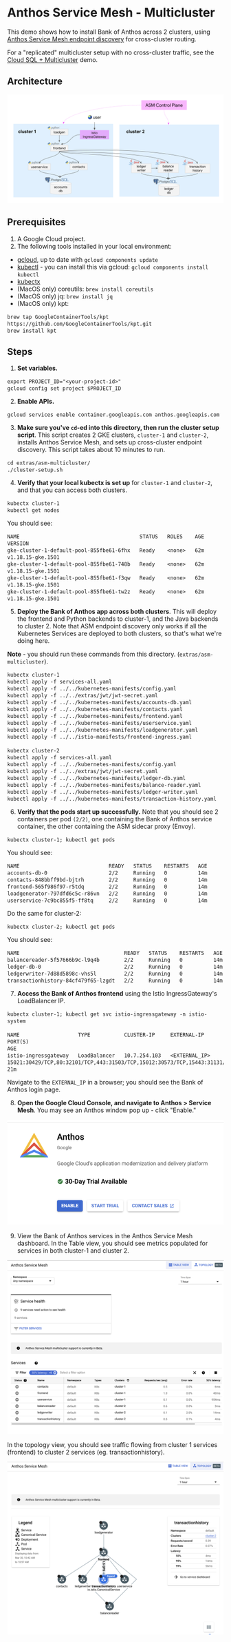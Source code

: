 # Anthos Service Mesh - Multicluster 

This demo shows how to install Bank of Anthos across 2 clusters, using [Anthos Service Mesh endpoint discovery](https://cloud.google.com/service-mesh/docs/managed-control-plane#configure_endpoint_discovery_only_for_multi-cluster_installations) for cross-cluster routing.  

For a "replicated" multicluster setup with no cross-cluster traffic, see the [Cloud SQL + Multicluster](/extras/cloudsql-multicluster) demo. 

## Architecture 

![architecture](screenshots/architecture.png)


## Prerequisites 

1. A Google Cloud project. 
2. The following tools installed in your local environment: 
- [gcloud](https://cloud.google.com/sdk/docs/install), up to date with `gcloud components update` 
- [kubectl](https://cloud.google.com/sdk/gcloud/reference/components/install) - you can install this via gcloud: `gcloud components install kubectl`
- [kubectx](https://github.com/ahmetb/kubectx#installation)
- (MacOS only) coreutils: `brew install coreutils` 
- (MacOS only) jq: `brew install jq` 
- (MacOS only) kpt: 
```
brew tap GoogleContainerTools/kpt https://github.com/GoogleContainerTools/kpt.git
brew install kpt
```

## Steps 

1. **Set variables.**

```
export PROJECT_ID="<your-project-id>" 
gcloud config set project $PROJECT_ID
```


2. **Enable APIs.** 

```
gcloud services enable container.googleapis.com anthos.googleapis.com 
```

3. **Make sure you've `cd`-ed into this directory, then run the cluster setup script**. This script creates 2 GKE clusters, `cluster-1` and `cluster-2`, installs Anthos Service Mesh, and sets up cross-cluster endpoint discovery. This script takes about 10 minutes to run. 

```
cd extras/asm-multicluster/ 
./cluster-setup.sh
```

4. **Verify that your local kubectx is set up** for `cluster-1` and `cluster-2`, and that you can access both clusters. 

```
kubectx cluster-1 
kubectl get nodes 
```

You should see: 

```
NAME                                       STATUS   ROLES    AGE   VERSION
gke-cluster-1-default-pool-855fbe61-6fhx   Ready    <none>   62m   v1.18.15-gke.1501
gke-cluster-1-default-pool-855fbe61-748b   Ready    <none>   62m   v1.18.15-gke.1501
gke-cluster-1-default-pool-855fbe61-f3qw   Ready    <none>   62m   v1.18.15-gke.1501
gke-cluster-1-default-pool-855fbe61-tw2z   Ready    <none>   62m   v1.18.15-gke.1501
```

5. **Deploy the Bank of Anthos app across both clusters**. This will deploy the frontend and Python backends to cluster-1, and the Java backends to cluster 2. Note that ASM endpoint discovery only works if all the Kubernetes Services are deployed to both clusters, so that's what we're doing here.   

**Note** - you should run these commands from this directory. (`extras/asm-multicluster`). 

```
kubectx cluster-1 
kubectl apply -f services-all.yaml 
kubectl apply -f ../../kubernetes-manifests/config.yaml
kubectl apply -f ../../extras/jwt/jwt-secret.yaml
kubectl apply -f ../../kubernetes-manifests/accounts-db.yaml 
kubectl apply -f ../../kubernetes-manifests/contacts.yaml
kubectl apply -f ../../kubernetes-manifests/frontend.yaml
kubectl apply -f ../../kubernetes-manifests/userservice.yaml
kubectl apply -f ../../kubernetes-manifests/loadgenerator.yaml
kubectl apply -f ../../istio-manifests/frontend-ingress.yaml

kubectx cluster-2 
kubectl apply -f services-all.yaml 
kubectl apply -f ../../kubernetes-manifests/config.yaml
kubectl apply -f ../../extras/jwt/jwt-secret.yaml
kubectl apply -f ../../kubernetes-manifests/ledger-db.yaml
kubectl apply -f ../../kubernetes-manifests/balance-reader.yaml
kubectl apply -f ../../kubernetes-manifests/ledger-writer.yaml
kubectl apply -f ../../kubernetes-manifests/transaction-history.yaml
```

6. **Verify that the pods start up successfully.** Note that you should see 2 containers per pod `(2/2)`, one containing the Bank of Anthos service container, the other containing the ASM sidecar proxy (Envoy). 

```
kubectx cluster-1; kubectl get pods 
```

You should see: 

```
NAME                             READY   STATUS    RESTARTS   AGE
accounts-db-0                    2/2     Running   0          14m
contacts-848bbff9bd-bjtrh        2/2     Running   0          14m
frontend-565f986f97-r5tdq        2/2     Running   0          14m
loadgenerator-797dfd6c5c-r86vn   2/2     Running   0          14m
userservice-7c9bc855f5-ff8tq     2/2     Running   0          14m
```

Do the same for cluster-2: 

```
kubectx cluster-2; kubectl get pods 
```

You should see: 

```
NAME                                  READY   STATUS    RESTARTS   AGE
balancereader-5f57666b9c-l9q4b        2/2     Running   0          14m
ledger-db-0                           2/2     Running   0          14m
ledgerwriter-7d88d5898c-vhs5l         2/2     Running   0          14m
transactionhistory-84cf479f65-lzgdt   2/2     Running   0          14m
```

7. **Access the Bank of Anthos frontend** using the Istio IngressGateway's LoadBalancer IP. 

```
kubectx cluster-1; kubectl get svc istio-ingressgateway -n istio-system 

NAME                   TYPE           CLUSTER-IP     EXTERNAL-IP     PORT(S)                                                                      AGE
istio-ingressgateway   LoadBalancer   10.7.254.103   <EXTERNAL_IP>  15021:30429/TCP,80:32101/TCP,443:31503/TCP,15012:30573/TCP,15443:31131/TCP   21m
```

Navigate to the `EXTERNAL_IP` in a browser; you should see the Bank of Anthos login page. 

8. **Open the Google Cloud Console, and navigate to Anthos > Service Mesh**. You may see an Anthos window pop up - click "Enable." 

![enable anthos](screenshots/enable-anthos.png)


9. View the Bank of Anthos services in the Anthos Service Mesh dashboard. In the Table view, you should see metrics populated for services in both cluster-1 and cluster 2. 

![table](screenshots/asm-table.png)


In the topology view, you should see traffic flowing from cluster 1 services (frontend) to cluster 2 services (eg. transactionhistory). 

![topology](screenshots/asm-topology.png)
